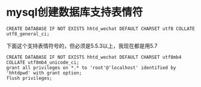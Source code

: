# mysql创建数据库支持表情符


```
CREATE DATABASE IF NOT EXISTS hhtd_wechat DEFAULT CHARSET utf8 COLLATE utf8_general_ci;
```

下面这个支持表情符号的，但必须是5.5.3以上，我现在都是用5.7

```
CREATE DATABASE IF NOT EXISTS hhtd_wechat DEFAULT CHARSET utf8mb4 COLLATE utf8mb4_unicode_ci;
grant all privileges on *.* to 'root'@'localhost' identified by 'hhtdpwd' with grant option;
flush privileges;
```
